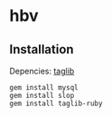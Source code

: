 # hbv
## Installation
Depencies:
[taglib](http://robinst.github.io/taglib-ruby/ "taglib-ruby")

    gem install mysql
    gem install slop
    gem install taglib-ruby